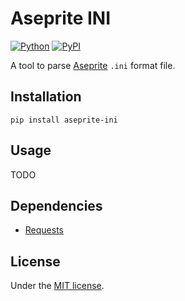 # Aseprite INI

[![Python](https://img.shields.io/badge/python-3.10-brightgreen)](https://www.python.org)
[![PyPI](https://img.shields.io/pypi/v/aseprite-ini)](https://pypi.org/project/aseprite-ini/)

A tool to parse [Aseprite](https://github.com/aseprite/aseprite) `.ini` format file.

## Installation

```shell
pip install aseprite-ini
```

## Usage

TODO

## Dependencies

- [Requests](https://github.com/psf/requests)

## License

Under the [MIT license](LICENSE).
